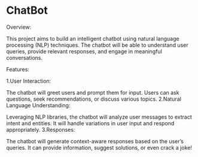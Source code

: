 # ChatBot
Overview:

This project aims to build an intelligent chatbot using natural language processing (NLP) techniques. The chatbot will be able to understand user queries, provide relevant responses, and engage in meaningful conversations.

Features:

1.User Interaction:

The chatbot will greet users and prompt them for input.
Users can ask questions, seek recommendations, or discuss various topics.
2.Natural Language Understanding:

Leveraging NLP libraries, the chatbot will analyze user messages to extract intent and entities.
It will handle variations in user input and respond appropriately.
3.Responses:

The chatbot will generate context-aware responses based on the user’s queries.
It can provide information, suggest solutions, or even crack a joke!
